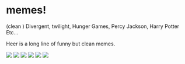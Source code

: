 # memes!
(clean )  Divergent, twilight, Hunger Games, Percy Jackson, Harry Potter  Etc...




Heer is a long line of funny but clean memes. 







<img src="https://i.pinimg.com/originals/e5/a5/cf/e5a5cf8ac89ae279fa8027dbf7758715.jpg"/>
<img src="https://i.pinimg.com/originals/28/32/db/2832db0fdabdbf92ba992d7170175c62.jpg"/>
<img
src="https://i.pinimg.com/564x/23/58/72/235872f188ae3168baca39914c76b318.jpg"/>
<img src="https://i.pinimg.com/564x/b1/41/5b/b1415bf78edc3007ad99a8c5c211d13b.jpg"/>
<img src="https://encrypted-tbn0.gstatic.com/images?q=tbn%3AANd9GcRjqmNZVXSiBwJf9xXZ6NYCYQPxJuWO7T7Jc06f1cJI2eUH9tuG&usqp=CAU"/>
<img src="https://qph.fs.quoracdn.net/main-qimg-b873dab3210fb93f40d73f38153ba9d1"/>
<imgsrc="https://d.wattpad.com/story_parts/198333668/images/142205ff1c77ea44.jpghttps://d.wattpad.com/story_parts/198333668/images/142205ff1c77ea44.jpg"/>
<imgsrc="https://em.wattpad.com/b5c7b222576cf07759e124bb163bf8e642f42630/68747470733a2f2f73332e616d617a6f6e6177732e636f6d2f776174747061642d6d656469612d736572766963652f53746f7279496d6167652f6e6e5948485742784e6d36396f413d3d2d3130332e313533393433333430666236393530653838323038393031353038302e6a7067?s=fit&w=720&h=720"/>
<img src=""/>
<img src=""/>
<img src=""/>
<img src=""/>
<img src=""/>
<img src=""/>
<img src=""/>






